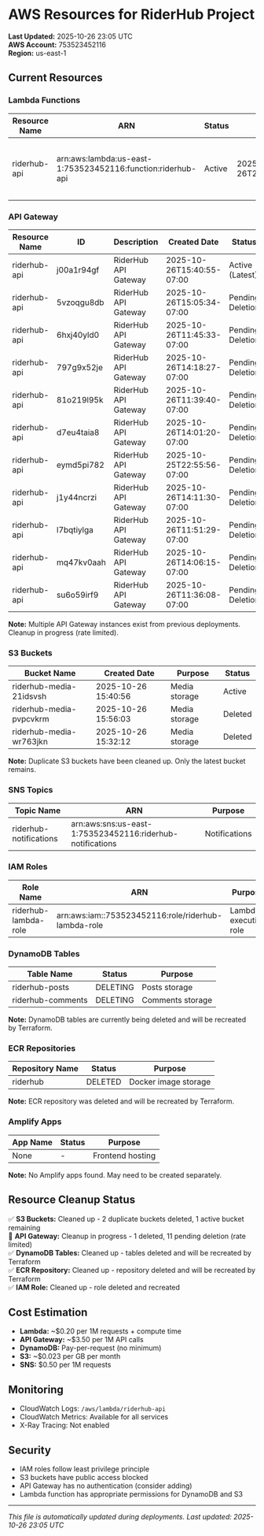 # AWS Resources for RiderHub Project

**Last Updated:** 2025-10-26 23:05 UTC  
**AWS Account:** 753523452116  
**Region:** us-east-1

## Current Resources

### Lambda Functions

| Resource Name | ARN                                                         | Status | Last Modified                | Environment Variables                                                                                                            |
| ------------- | ----------------------------------------------------------- | ------ | ---------------------------- | -------------------------------------------------------------------------------------------------------------------------------- |
| riderhub-api  | arn:aws:lambda:us-east-1:753523452116:function:riderhub-api | Active | 2025-10-26T22:33:45.835+0000 | S3_MEDIA_BUCKET: riderhub-media-21idsvsh<br/>DYNAMODB_COMMENTS_TABLE: riderhub-comments<br/>DYNAMODB_POSTS_TABLE: riderhub-posts |

### API Gateway

| Resource Name | ID         | Description          | Created Date              | Status           |
| ------------- | ---------- | -------------------- | ------------------------- | ---------------- |
| riderhub-api  | j00a1r94gf | RiderHub API Gateway | 2025-10-26T15:40:55-07:00 | Active (Latest)  |
| riderhub-api  | 5vzoqgu8db | RiderHub API Gateway | 2025-10-26T15:05:34-07:00 | Pending Deletion |
| riderhub-api  | 6hxj40yld0 | RiderHub API Gateway | 2025-10-26T11:45:33-07:00 | Pending Deletion |
| riderhub-api  | 797g9x52je | RiderHub API Gateway | 2025-10-26T14:18:27-07:00 | Pending Deletion |
| riderhub-api  | 81o219l95k | RiderHub API Gateway | 2025-10-26T11:39:40-07:00 | Pending Deletion |
| riderhub-api  | d7eu4taia8 | RiderHub API Gateway | 2025-10-26T14:01:20-07:00 | Pending Deletion |
| riderhub-api  | eymd5pi782 | RiderHub API Gateway | 2025-10-25T22:55:56-07:00 | Pending Deletion |
| riderhub-api  | j1y44ncrzi | RiderHub API Gateway | 2025-10-26T14:11:30-07:00 | Pending Deletion |
| riderhub-api  | l7bqtiylga | RiderHub API Gateway | 2025-10-26T11:51:29-07:00 | Pending Deletion |
| riderhub-api  | mq47kv0aah | RiderHub API Gateway | 2025-10-26T14:06:15-07:00 | Pending Deletion |
| riderhub-api  | su6o59irf9 | RiderHub API Gateway | 2025-10-26T11:36:08-07:00 | Pending Deletion |

**Note:** Multiple API Gateway instances exist from previous deployments. Cleanup in progress (rate limited).

### S3 Buckets

| Bucket Name             | Created Date        | Purpose       | Status  |
| ----------------------- | ------------------- | ------------- | ------- |
| riderhub-media-21idsvsh | 2025-10-26 15:40:56 | Media storage | Active  |
| riderhub-media-pvpcvkrm | 2025-10-26 15:56:03 | Media storage | Deleted |
| riderhub-media-wr763jkn | 2025-10-26 15:32:12 | Media storage | Deleted |

**Note:** Duplicate S3 buckets have been cleaned up. Only the latest bucket remains.

### SNS Topics

| Topic Name             | ARN                                                       | Purpose       |
| ---------------------- | --------------------------------------------------------- | ------------- |
| riderhub-notifications | arn:aws:sns:us-east-1:753523452116:riderhub-notifications | Notifications |

### IAM Roles

| Role Name            | ARN                                                 | Purpose               | Created Date              |
| -------------------- | --------------------------------------------------- | --------------------- | ------------------------- |
| riderhub-lambda-role | arn:aws:iam::753523452116:role/riderhub-lambda-role | Lambda execution role | 2025-10-26T22:56:02+00:00 |

### DynamoDB Tables

| Table Name        | Status   | Purpose          |
| ----------------- | -------- | ---------------- |
| riderhub-posts    | DELETING | Posts storage    |
| riderhub-comments | DELETING | Comments storage |

**Note:** DynamoDB tables are currently being deleted and will be recreated by Terraform.

### ECR Repositories

| Repository Name | Status  | Purpose              |
| --------------- | ------- | -------------------- |
| riderhub        | DELETED | Docker image storage |

**Note:** ECR repository was deleted and will be recreated by Terraform.

### Amplify Apps

| App Name | Status | Purpose          |
| -------- | ------ | ---------------- |
| None     | -      | Frontend hosting |

**Note:** No Amplify apps found. May need to be created separately.

## Resource Cleanup Status

✅ **S3 Buckets:** Cleaned up - 2 duplicate buckets deleted, 1 active bucket remaining  
🔄 **API Gateway:** Cleanup in progress - 1 deleted, 11 pending deletion (rate limited)  
✅ **DynamoDB Tables:** Cleaned up - tables deleted and will be recreated by Terraform  
✅ **ECR Repository:** Cleaned up - repository deleted and will be recreated by Terraform  
✅ **IAM Role:** Cleaned up - role deleted and recreated

## Cost Estimation

- **Lambda:** ~$0.20 per 1M requests + compute time
- **API Gateway:** ~$3.50 per 1M API calls
- **DynamoDB:** Pay-per-request (no minimum)
- **S3:** ~$0.023 per GB per month
- **SNS:** $0.50 per 1M requests

## Monitoring

- CloudWatch Logs: `/aws/lambda/riderhub-api`
- CloudWatch Metrics: Available for all services
- X-Ray Tracing: Not enabled

## Security

- IAM roles follow least privilege principle
- S3 buckets have public access blocked
- API Gateway has no authentication (consider adding)
- Lambda function has appropriate permissions for DynamoDB and S3

---

_This file is automatically updated during deployments. Last updated: 2025-10-26 23:05 UTC_
